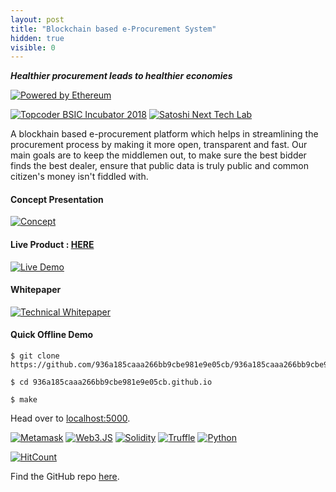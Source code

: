 ```yaml
---
layout: post
title: "Blockchain based e-Procurement System"
hidden: true
visible: 0
---
```

***Healthier procurement leads to healthier economies***

[![Powered by Ethereum](https://image.ibb.co/ftY1fo/ethereum.png)](https://www.ethereum.org/)

[![Topcoder BSIC Incubator 2018](https://i.imgur.com/8focZ4B.jpg)](https://blockchain.topcoder.com/bsic-incubator)   [![Satoshi Next Tech Lab](https://avatars3.githubusercontent.com/u/32188729?s=200&v=4)](https://github.com/SatoshiNextTechLab)

A blockhain based e-procurement platform which helps in streamlining the procurement process by making it more open, transparent and fast. Our main goals are to keep the middlemen out, to make sure the best bidder finds the best dealer, ensure that public data is truly public and common citizen's money isn't fiddled with.

#### Concept Presentation

[![Concept](https://img.youtube.com/vi/gsy3hwn_c9c/0.jpg)](https://www.youtube.com/watch?v=gsy3hwn_c9c)

#### Live Product : [HERE](http://teamsatoshi.pythonanywhere.com)

[![Live Demo](https://img.youtube.com/vi/wHM7EWjD_iY/0.jpg)](https://www.youtube.com/watch?v=wHM7EWjD_iY)

#### Whitepaper

[![Technical Whitepaper](https://cdn2.iconfinder.com/data/icons/document-21/64/Document-01-128.png)](https://drive.google.com/file/d/1wIKR7gG3-esUwT77z3uqp3N6d-HWxqCO/view)

#### Quick Offline Demo

```
$ git clone https://github.com/936a185caaa266bb9cbe981e9e05cb/936a185caaa266bb9cbe981e9e05cb.github.io.git
```
```
$ cd 936a185caaa266bb9cbe981e9e05cb.github.io
```
```
$ make
```

Head over to [localhost:5000](http://localhost:5000).



[![Metamask](https://i0.wp.com/cdng.c3dt.com/icon/3265891-com.wallet.metamask.png)](https://metamask.io/)       [![Web3.JS](https://image.ibb.co/f8U7Lo/web3.jpg)](https://github.com/ethereum/web3.js/)   [![Solidity](https://image.ibb.co/c8xit8/sol_jpeg.jpg)](http://solidity.readthedocs.io/en/v0.4.21/)   [![Truffle](https://image.ibb.co/f3jDt8/truffle.png)](http://truffleframework.com/) [![Python](https://i0.wp.com/cdnb.c3dt.com/icon/744996-com.study.python.png)](https://www.python.org/)


[![HitCount](http://hits.dwyl.io/936a185caaa266bb9cbe981e9e05cb/936a185caaa266bb9cbe981e9e05cb.github.io.svg)](http://hits.dwyl.io/936a185caaa266bb9cbe981e9e05cb/936a185caaa266bb9cbe981e9e05cb.github.io)

Find the GitHub repo <a href="https://github.com/936a185caaa266bb9cbe981e9e05cb/936a185caaa266bb9cbe981e9e05cb.github.io">here</a>.